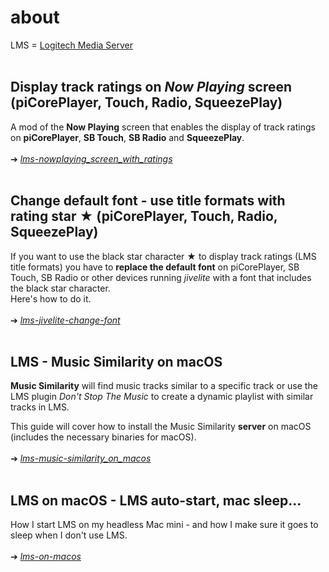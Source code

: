 about
====
LMS = [Logitech Media Server](https://github.com/Logitech/slimserver)
<br><br>

## Display track ratings on *Now Playing* screen (piCorePlayer, Touch, Radio, SqueezePlay)

A mod of the **Now Playing** screen that enables the display of track ratings on **piCorePlayer**, **SB Touch**, **SB Radio** and **SqueezePlay**.
<br><br>
➔ [*lms-nowplaying_screen_with_ratings*](https://github.com/AF-1/sobras/tree/main/lms-nowplaying_screen_with_ratings)
<br><br>

## Change default font - use title formats with rating star ★ (piCorePlayer, Touch, Radio, SqueezePlay)

If you want to use the black star character ★ to display track ratings (LMS title formats) you have to **replace the default font** on piCorePlayer, SB Touch, SB Radio or other devices running *jivelite* with a font that includes the black star character.<br>
Here's how to do it.
<br><br>
➔ [*lms-jivelite-change-font*](https://github.com/AF-1/sobras/tree/main/lms-jivelite-change-font)
<br><br>

## LMS - Music Similarity on macOS

**Music Similarity** will find music tracks similar to a specific track or use the LMS plugin *Don't Stop The Music* to create a dynamic playlist with similar tracks in LMS.<br>

This guide will cover how to install the Music Similarity **server** on macOS (includes the necessary binaries for macOS).
<br><br>
➔ [*lms-music-similarity_on_macos*](https://github.com/AF-1/sobras/tree/main/lms-music-similarity_on_macos)
<br><br>

## LMS on macOS - LMS auto-start, mac sleep...

How I start LMS on my headless Mac mini - and how I make sure it goes to sleep when I don't use LMS.
<br><br>
➔ [*lms-on-macos*](https://github.com/AF-1/sobras/tree/main/lms-on-macos)
<br><br>
